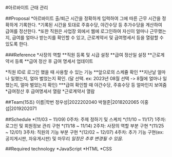 #아르바이트 근태 관리

##Proposal
*아르바이트 출/퇴근 시간을 정확하게 입력하여 그에 따른 근무 시간을 정확하게 기록한다.
*기록된 시간을 토대로 주휴수당, 야간수당 등 추가수당을 계산하여 급여를 정산한다.
*또한 직원은 사업장 외에서 웹에 로그인하여 자신이 얼마나 근무했는지, 급여를 얼마나 받는지를 확인할 수 있고, 근로계약서 및 급여명세서 등을 열람할 수 있도록 한다.

###Reference
*사장의 역할
  **직원 등록 및 시급 설정
  **급여 정산일 설정
  **근로계약서 등록
  **급여 정산 후 급여 명세서 업데이트
  
*직원 ID로 로그인 했을 때 사용할 수 있는 기능
  **앞으로의 스케쥴 확인
  **지난날 얼마나 일했는지, 얼마 벌었는지 확인. (달 선택. ex: 2023년 08월 선택 -> 8월에 얼마나 일했는지, 얼마 벌었는지 확인)
    ***급여 확인할 때 야갼수당, 주휴수당 등 얼마인지 보여줌
  *급여정산 후 급여명세서 열람
  *근로계약서 열람

##Team(15조)
이름|학번
정우성|2022202040
박철준|2018202065
이홍섭|2019202071

##Schedule
*(11/03 ~ 11/09) 0주차: 주제 정하기 및 스케치
*(11/10 ~ 11/17) 1주차: 로그인 및 회원정보 관리 구현
*(11/18 ~ 11/14) 2주차: 사장의 역할 부분 구현
*(11/25 ~ 12/01) 3주차: 직원의 기능 부분 구현
*(12/02 ~ 12/07) 4주차: 추가 기능 구현(ex:공지게시판, 자유게시판) 및 마무리
_일정은 추후 변경될 수 있음._

##Required technology
*JavaScript
*HTML
*CSS
